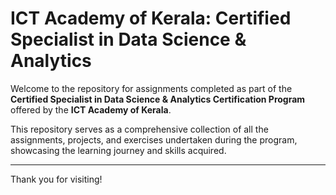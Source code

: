 # **ICT Academy of Kerala: Certified Specialist in Data Science & Analytics**

Welcome to the repository for assignments completed as part of the **Certified Specialist in Data Science & Analytics Certification Program** offered by the **ICT Academy of Kerala**. 

This repository serves as a comprehensive collection of all the assignments, projects, and exercises undertaken during the program, showcasing the learning journey and skills acquired.

---
Thank you for visiting!
